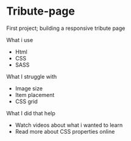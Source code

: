 # Tribute-page

First project; building a responsive tribute page

What i use
  - Html
  - CSS
  - SASS
  
What I struggle with
  - Image size
  - Item placement
  - CSS grid
  
What I did that help
  - Watch videos about what i wanted to learn
  - Read more about CSS properties online
